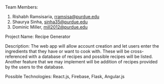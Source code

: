 Team Members:
1. Rishabh Ramsisaria, rramsisa@purdue.edu
2. Shaurya Sinha, sinha35@purdue.edu
3. Dominic Miller, mill2012@purdue.edu

Project Name: Recipe Generator 

Description: The web app will allow account creation and let users enter the ingredients that they have or want to cook with. 
These will be cross-referenced with a database of recipes and possible recipes will be listed. Another feature that we may 
implement will be addition of recipes provided by the users to the database.

Possible Technologies:
React.js, Firebase, Flask, Angular.js
